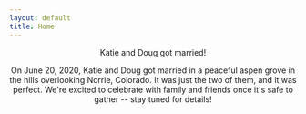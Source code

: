 ```yaml
---
layout: default
title: Home
---
```


<div style="text-align: center">
  <div id="home-page-text">
    <p class="blue-text big-text">Katie and Doug got married!</p>
    <p>On June 20, 2020, Katie and Doug got married in a peaceful aspen grove in the hills overlooking Norrie, Colorado. It was just the two of them, and it was perfect. We're excited to celebrate with family and friends once it's safe to gather -- stay tuned for details!</p>
    <br>
  </div>
  <div id="photo-container" class="six-image">
    <img class="photo" src="{{ "/assets/img/kissing.jpg" | relative_url }}" alt="">
    <img class="photo" src="{{ "/assets/img/looking-at-camera.jpg" | relative_url }}" alt="">
    <img class="photo" src="{{ "/assets/img/looking-at-eachother.jpg" | relative_url }}" alt="">
    <img class="photo" src="{{ "/assets/img/meadow-walking.jpg" | relative_url }}" alt="">
    <img class="photo" src="{{ "/assets/img/mountains.jpg" | relative_url }}" alt="">
    <img class="photo" src="{{ "/assets/img/windy.jpg" | relative_url }}" alt="">
  </div>
  <br>
  <p>  </p>

</div>
